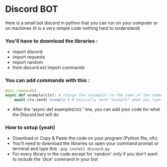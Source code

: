 # Discord BOT
Here is a small bot discord in python that you can run on your computer or on machines (it is a very simple code nothing hard to understand)

### You'll have to download the libraries :

- import discord
- import requests
- import random
- from discord.ext import commands

### You can add commands with this :

```python
@bot.command()
async def example(ctx): # change the (example) to the name of the command you want
    await ctx.send('example') # basically send "example" when you type ",example"
```
- After the 'async def example(ctx):' line, you can add your code for what the Discord bot will do

### How to setup (yeah)

- Download or Copy & Paste the code on your program (Python file, ofc)
- You'll need to download the libraries so open your command prompt or terminal and type this : 
`pip install discord.py`
- For every library in the code except for 'random' only if you don't want to include the 'dice' command in your bot


